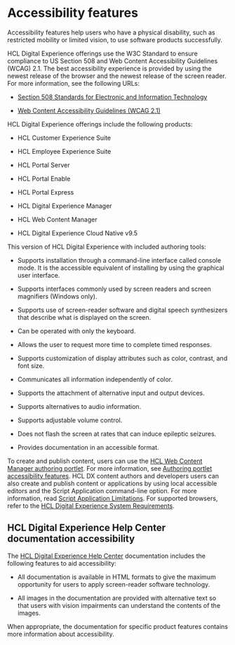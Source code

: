 # Accessibility features

Accessibility features help users who have a physical disability, such as restricted mobility or limited vision, to use software products successfully.

HCL Digital Experience offerings use the W3C Standard to ensure compliance to US Section 508 and Web Content Accessibility Guidelines (WCAG) 2.1. The best accessibility experience is provided by using the newest release of the browser and the newest release of the screen reader. For more information, see the following URLs:

-	[Section 508 Standards for Electronic and Information Technology](https://www.access-board.gov/ict/)

-	[Web Content Accessibility Guidelines (WCAG 2.1)](https://www.w3.org/TR/WCAG21/)     

HCL Digital Experience offerings include the following products:

-	HCL Customer Experience Suite

-	HCL Employee Experience Suite

-	HCL Portal Server

-	HCL Portal Enable

-	HCL Portal Express

-	HCL Digital Experience Manager

-	HCL Web Content Manager

-	HCL Digital Experience Cloud Native v9.5

This version of HCL Digital Experience with included authoring tools: 

-	Supports installation through a command-line interface called console mode. It is the accessible equivalent of installing by using the graphical user interface.

-	Supports interfaces commonly used by screen readers and screen magnifiers (Windows only).

-	Supports use of screen-reader software and digital speech synthesizers that describe what is displayed on the screen.

-	Can be operated with only the keyboard.

-	Allows the user to request more time to complete timed responses.

-	Supports customization of display attributes such as color, contrast, and font size.

-	Communicates all information independently of color.

-	Supports the attachment of alternative input and output devices.

-	Supports alternatives to audio information.

-	Supports adjustable volume control.

-	Does not flash the screen at rates that can induce epileptic seizures.

-	Provides documentation in an accessible format.

To create and publish content, users can use the [HCL Web Content Manager authoring portlet](../../build_sites/create_sites/authoring_tools/site_auth_portlet.md). For more information, see [Authoring portlet accessibility features](../../manage_content/wcm_authoring/authoring_portlet/accessibility.md). HCL DX content authors and developers users can also create and publish content or applications by using local accessible editors and the Script Application command-line option. For more information, read [Script Application Limitations](../../extend_dx/script_application/limitations.md). For supported browsers, refer to the [HCL Digital Experience System Requirements](../system_requirements/index.md).

## HCL Digital Experience Help Center documentation accessibility 

The [HCL Digital Experience Help Center](index.md) documentation includes the following features to aid accessibility:

-	All documentation is available in HTML formats to give the maximum opportunity for users to apply screen-reader software technology.

-	All images in the documentation are provided with alternative text so that users with vision impairments can understand the contents of the images.

When appropriate, the documentation for specific product features contains more information about accessibility.



